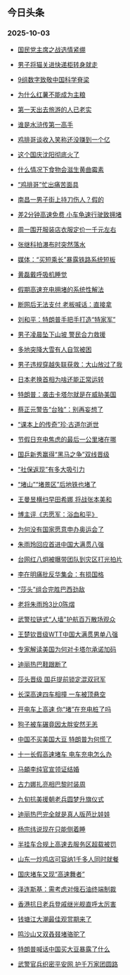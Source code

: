 ## 今日头条 
### 2025-10-03

+ [国民党主席之战选情紧绷](https://www.toutiao.com/trending/7556091468297961498/?category_name=topic_innerflow&event_type=hot_board&log_pb=%257B%2522category_name%2522%253A%2522topic_innerflow%2522%252C%2522cluster_type%2522%253A%25220%2522%252C%2522enter_from%2522%253A%2522click_category%2522%252C%2522entrance_hotspot%2522%253A%2522outside%2522%252C%2522event_type%2522%253A%2522hot_board%2522%252C%2522hot_board_cluster_id%2522%253A%25227556091468297961498%2522%252C%2522hot_board_impr_id%2522%253A%2522202510030012491B737A499BDA83C9FEF0%2522%252C%2522jump_page%2522%253A%2522hot_board_page%2522%252C%2522location%2522%253A%2522news_hot_card%2522%252C%2522page_location%2522%253A%2522hot_board_page%2522%252C%2522source%2522%253A%2522trending_tab%2522%252C%2522style_id%2522%253A%252240132%2522%252C%2522title%2522%253A%2522%25E5%259B%25BD%25E6%25B0%2591%25E5%2585%259A%25E4%25B8%25BB%25E5%25B8%25AD%25E4%25B9%258B%25E6%2588%2598%25E9%2580%2589%25E6%2583%2585%25E7%25B4%25A7%25E7%25BB%25B7%2522%257D&rank=&style_id=40132&topic_id=7556091468297961498)

+ [男子将猫关进快递柜转身就走](https://www.toutiao.com/trending/7556485876055031862/?category_name=topic_innerflow&event_type=hot_board&log_pb=%257B%2522category_name%2522%253A%2522topic_innerflow%2522%252C%2522cluster_type%2522%253A%25226%2522%252C%2522enter_from%2522%253A%2522click_category%2522%252C%2522entrance_hotspot%2522%253A%2522outside%2522%252C%2522event_type%2522%253A%2522hot_board%2522%252C%2522hot_board_cluster_id%2522%253A%25227556485876055031862%2522%252C%2522hot_board_impr_id%2522%253A%2522202510030012491B737A499BDA83C9FEF0%2522%252C%2522jump_page%2522%253A%2522hot_board_page%2522%252C%2522location%2522%253A%2522news_hot_card%2522%252C%2522page_location%2522%253A%2522hot_board_page%2522%252C%2522source%2522%253A%2522trending_tab%2522%252C%2522style_id%2522%253A%252240132%2522%252C%2522title%2522%253A%2522%25E7%2594%25B7%25E5%25AD%2590%25E5%25B0%2586%25E7%258C%25AB%25E5%2585%25B3%25E8%25BF%259B%25E5%25BF%25AB%25E9%2580%2592%25E6%259F%259C%25E8%25BD%25AC%25E8%25BA%25AB%25E5%25B0%25B1%25E8%25B5%25B0%2522%257D&rank=&style_id=40132&topic_id=7556485876055031862)

+ [9组数字致敬中国科学脊梁](https://www.toutiao.com/article/7556552792538661412)

+ [为什么红薯不能成为主粮](https://www.toutiao.com/trending/7556250290891030578/?category_name=topic_innerflow&event_type=hot_board&log_pb=%257B%2522category_name%2522%253A%2522topic_innerflow%2522%252C%2522cluster_type%2522%253A%252210%2522%252C%2522enter_from%2522%253A%2522click_category%2522%252C%2522entrance_hotspot%2522%253A%2522outside%2522%252C%2522event_type%2522%253A%2522hot_board%2522%252C%2522hot_board_cluster_id%2522%253A%25227556250290891030578%2522%252C%2522hot_board_impr_id%2522%253A%2522202510030012491B737A499BDA83C9FEF0%2522%252C%2522jump_page%2522%253A%2522hot_board_page%2522%252C%2522location%2522%253A%2522news_hot_card%2522%252C%2522page_location%2522%253A%2522hot_board_page%2522%252C%2522source%2522%253A%2522trending_tab%2522%252C%2522style_id%2522%253A%252240132%2522%252C%2522title%2522%253A%2522%25E4%25B8%25BA%25E4%25BB%2580%25E4%25B9%2588%25E7%25BA%25A2%25E8%2596%25AF%25E4%25B8%258D%25E8%2583%25BD%25E6%2588%2590%25E4%25B8%25BA%25E4%25B8%25BB%25E7%25B2%25AE%2522%257D&rank=&style_id=40132&topic_id=7556250290891030578)

+ [第一天出去旅游的人已老实](https://www.toutiao.com/trending/7555817452324749366/?category_name=topic_innerflow&event_type=hot_board&log_pb=%257B%2522category_name%2522%253A%2522topic_innerflow%2522%252C%2522cluster_type%2522%253A%25221%2522%252C%2522enter_from%2522%253A%2522click_category%2522%252C%2522entrance_hotspot%2522%253A%2522outside%2522%252C%2522event_type%2522%253A%2522hot_board%2522%252C%2522hot_board_cluster_id%2522%253A%25227555817452324749366%2522%252C%2522hot_board_impr_id%2522%253A%2522202510030012491B737A499BDA83C9FEF0%2522%252C%2522jump_page%2522%253A%2522hot_board_page%2522%252C%2522location%2522%253A%2522news_hot_card%2522%252C%2522page_location%2522%253A%2522hot_board_page%2522%252C%2522source%2522%253A%2522trending_tab%2522%252C%2522style_id%2522%253A%252240132%2522%252C%2522title%2522%253A%2522%25E7%25AC%25AC%25E4%25B8%2580%25E5%25A4%25A9%25E5%2587%25BA%25E5%258E%25BB%25E6%2597%2585%25E6%25B8%25B8%25E7%259A%2584%25E4%25BA%25BA%25E5%25B7%25B2%25E8%2580%2581%25E5%25AE%259E%2522%257D&rank=&style_id=40132&topic_id=7555817452324749366)

+ [谁是水浒传第一高手](https://www.toutiao.com/trending/7556552586988699698/?category_name=topic_innerflow&event_type=hot_board&log_pb=%257B%2522category_name%2522%253A%2522topic_innerflow%2522%252C%2522cluster_type%2522%253A%252210%2522%252C%2522enter_from%2522%253A%2522click_category%2522%252C%2522entrance_hotspot%2522%253A%2522outside%2522%252C%2522event_type%2522%253A%2522hot_board%2522%252C%2522hot_board_cluster_id%2522%253A%25227556552586988699698%2522%252C%2522hot_board_impr_id%2522%253A%2522202510030012491B737A499BDA83C9FEF0%2522%252C%2522jump_page%2522%253A%2522hot_board_page%2522%252C%2522location%2522%253A%2522news_hot_card%2522%252C%2522page_location%2522%253A%2522hot_board_page%2522%252C%2522source%2522%253A%2522trending_tab%2522%252C%2522style_id%2522%253A%252240132%2522%252C%2522title%2522%253A%2522%25E8%25B0%2581%25E6%2598%25AF%25E6%25B0%25B4%25E6%25B5%2592%25E4%25BC%25A0%25E7%25AC%25AC%25E4%25B8%2580%25E9%25AB%2598%25E6%2589%258B%2522%257D&rank=&style_id=40132&topic_id=7556552586988699698)

+ [鸡排哥谈收入笑称还没赚到一个亿](https://www.toutiao.com/trending/7556633782019919386/?category_name=topic_innerflow&event_type=hot_board&log_pb=%257B%2522category_name%2522%253A%2522topic_innerflow%2522%252C%2522cluster_type%2522%253A%25222%2522%252C%2522enter_from%2522%253A%2522click_category%2522%252C%2522entrance_hotspot%2522%253A%2522outside%2522%252C%2522event_type%2522%253A%2522hot_board%2522%252C%2522hot_board_cluster_id%2522%253A%25227556633782019919386%2522%252C%2522hot_board_impr_id%2522%253A%2522202510030012491B737A499BDA83C9FEF0%2522%252C%2522jump_page%2522%253A%2522hot_board_page%2522%252C%2522location%2522%253A%2522news_hot_card%2522%252C%2522page_location%2522%253A%2522hot_board_page%2522%252C%2522source%2522%253A%2522trending_tab%2522%252C%2522style_id%2522%253A%252240132%2522%252C%2522title%2522%253A%2522%25E9%25B8%25A1%25E6%258E%2592%25E5%2593%25A5%25E8%25B0%2588%25E6%2594%25B6%25E5%2585%25A5%25E7%25AC%2591%25E7%25A7%25B0%25E8%25BF%2598%25E6%25B2%25A1%25E8%25B5%259A%25E5%2588%25B0%25E4%25B8%2580%25E4%25B8%25AA%25E4%25BA%25BF%2522%257D&rank=&style_id=40132&topic_id=7556633782019919386)

+ [这个国庆沈阳彻底火了](https://www.toutiao.com/trending/7555680404959723566/?category_name=topic_innerflow&event_type=hot_board&log_pb=%257B%2522category_name%2522%253A%2522topic_innerflow%2522%252C%2522cluster_type%2522%253A%25226%2522%252C%2522enter_from%2522%253A%2522click_category%2522%252C%2522entrance_hotspot%2522%253A%2522outside%2522%252C%2522event_type%2522%253A%2522hot_board%2522%252C%2522hot_board_cluster_id%2522%253A%25227555680404959723566%2522%252C%2522hot_board_impr_id%2522%253A%2522202510030012491B737A499BDA83C9FEF0%2522%252C%2522jump_page%2522%253A%2522hot_board_page%2522%252C%2522location%2522%253A%2522news_hot_card%2522%252C%2522page_location%2522%253A%2522hot_board_page%2522%252C%2522source%2522%253A%2522trending_tab%2522%252C%2522style_id%2522%253A%252240132%2522%252C%2522title%2522%253A%2522%25E8%25BF%2599%25E4%25B8%25AA%25E5%259B%25BD%25E5%25BA%2586%25E6%25B2%2588%25E9%2598%25B3%25E5%25BD%25BB%25E5%25BA%2595%25E7%2581%25AB%25E4%25BA%2586%2522%257D&rank=&style_id=40132&topic_id=7555680404959723566)

+ [什么情况下食物会滋生黄曲霉素](https://www.toutiao.com/trending/7556440612711972906/?category_name=topic_innerflow&event_type=hot_board&log_pb=%257B%2522category_name%2522%253A%2522topic_innerflow%2522%252C%2522cluster_type%2522%253A%252210%2522%252C%2522enter_from%2522%253A%2522click_category%2522%252C%2522entrance_hotspot%2522%253A%2522outside%2522%252C%2522event_type%2522%253A%2522hot_board%2522%252C%2522hot_board_cluster_id%2522%253A%25227556440612711972906%2522%252C%2522hot_board_impr_id%2522%253A%2522202510030012491B737A499BDA83C9FEF0%2522%252C%2522jump_page%2522%253A%2522hot_board_page%2522%252C%2522location%2522%253A%2522news_hot_card%2522%252C%2522page_location%2522%253A%2522hot_board_page%2522%252C%2522source%2522%253A%2522trending_tab%2522%252C%2522style_id%2522%253A%252240132%2522%252C%2522title%2522%253A%2522%25E4%25BB%2580%25E4%25B9%2588%25E6%2583%2585%25E5%2586%25B5%25E4%25B8%258B%25E9%25A3%259F%25E7%2589%25A9%25E4%25BC%259A%25E6%25BB%258B%25E7%2594%259F%25E9%25BB%2584%25E6%259B%25B2%25E9%259C%2589%25E7%25B4%25A0%2522%257D&rank=&style_id=40132&topic_id=7556440612711972906)

+ [“鸡排哥”忙出痛苦面具](https://www.toutiao.com/trending/7555490735815118355/?category_name=topic_innerflow&event_type=hot_board&log_pb=%257B%2522category_name%2522%253A%2522topic_innerflow%2522%252C%2522cluster_type%2522%253A%25221%2522%252C%2522enter_from%2522%253A%2522click_category%2522%252C%2522entrance_hotspot%2522%253A%2522outside%2522%252C%2522event_type%2522%253A%2522hot_board%2522%252C%2522hot_board_cluster_id%2522%253A%25227555490735815118355%2522%252C%2522hot_board_impr_id%2522%253A%2522202510030012491B737A499BDA83C9FEF0%2522%252C%2522jump_page%2522%253A%2522hot_board_page%2522%252C%2522location%2522%253A%2522news_hot_card%2522%252C%2522page_location%2522%253A%2522hot_board_page%2522%252C%2522source%2522%253A%2522trending_tab%2522%252C%2522style_id%2522%253A%252240132%2522%252C%2522title%2522%253A%2522%25E2%2580%259C%25E9%25B8%25A1%25E6%258E%2592%25E5%2593%25A5%25E2%2580%259D%25E5%25BF%2599%25E5%2587%25BA%25E7%2597%259B%25E8%258B%25A6%25E9%259D%25A2%25E5%2585%25B7%2522%257D&rank=&style_id=40132&topic_id=7555490735815118355)

+ [南昌一男子街上持刀伤人？假的](https://www.toutiao.com/trending/7556545302250553390/?category_name=topic_innerflow&event_type=hot_board&log_pb=%257B%2522category_name%2522%253A%2522topic_innerflow%2522%252C%2522cluster_type%2522%253A%25226%2522%252C%2522enter_from%2522%253A%2522click_category%2522%252C%2522entrance_hotspot%2522%253A%2522outside%2522%252C%2522event_type%2522%253A%2522hot_board%2522%252C%2522hot_board_cluster_id%2522%253A%25227556545302250553390%2522%252C%2522hot_board_impr_id%2522%253A%2522202510030012491B737A499BDA83C9FEF0%2522%252C%2522jump_page%2522%253A%2522hot_board_page%2522%252C%2522location%2522%253A%2522news_hot_card%2522%252C%2522page_location%2522%253A%2522hot_board_page%2522%252C%2522source%2522%253A%2522trending_tab%2522%252C%2522style_id%2522%253A%252240132%2522%252C%2522title%2522%253A%2522%25E5%258D%2597%25E6%2598%258C%25E4%25B8%2580%25E7%2594%25B7%25E5%25AD%2590%25E8%25A1%2597%25E4%25B8%258A%25E6%258C%2581%25E5%2588%2580%25E4%25BC%25A4%25E4%25BA%25BA%25EF%25BC%259F%25E5%2581%2587%25E7%259A%2584%2522%257D&rank=&style_id=40132&topic_id=7556545302250553390)

+ [差2分钟高速免费 小车龟速行驶致拥堵](https://www.toutiao.com/trending/7555644719766765604/?category_name=topic_innerflow&event_type=hot_board&log_pb=%257B%2522category_name%2522%253A%2522topic_innerflow%2522%252C%2522cluster_type%2522%253A%25226%2522%252C%2522enter_from%2522%253A%2522click_category%2522%252C%2522entrance_hotspot%2522%253A%2522outside%2522%252C%2522event_type%2522%253A%2522hot_board%2522%252C%2522hot_board_cluster_id%2522%253A%25227555644719766765604%2522%252C%2522hot_board_impr_id%2522%253A%2522202510030012491B737A499BDA83C9FEF0%2522%252C%2522jump_page%2522%253A%2522hot_board_page%2522%252C%2522location%2522%253A%2522news_hot_card%2522%252C%2522page_location%2522%253A%2522hot_board_page%2522%252C%2522source%2522%253A%2522trending_tab%2522%252C%2522style_id%2522%253A%252240132%2522%252C%2522title%2522%253A%2522%25E5%25B7%25AE2%25E5%2588%2586%25E9%2592%259F%25E9%25AB%2598%25E9%2580%259F%25E5%2585%258D%25E8%25B4%25B9%2B%25E5%25B0%258F%25E8%25BD%25A6%25E9%25BE%259F%25E9%2580%259F%25E8%25A1%258C%25E9%25A9%25B6%25E8%2587%25B4%25E6%258B%25A5%25E5%25A0%25B5%2522%257D&rank=&style_id=40132&topic_id=7555644719766765604)

+ [周一围开服装店衣服定价一千元左右](https://www.toutiao.com/trending/7556601118476714020/?category_name=topic_innerflow&event_type=hot_board&log_pb=%257B%2522category_name%2522%253A%2522topic_innerflow%2522%252C%2522cluster_type%2522%253A%25226%2522%252C%2522enter_from%2522%253A%2522click_category%2522%252C%2522entrance_hotspot%2522%253A%2522outside%2522%252C%2522event_type%2522%253A%2522hot_board%2522%252C%2522hot_board_cluster_id%2522%253A%25227556601118476714020%2522%252C%2522hot_board_impr_id%2522%253A%2522202510030012491B737A499BDA83C9FEF0%2522%252C%2522jump_page%2522%253A%2522hot_board_page%2522%252C%2522location%2522%253A%2522news_hot_card%2522%252C%2522page_location%2522%253A%2522hot_board_page%2522%252C%2522source%2522%253A%2522trending_tab%2522%252C%2522style_id%2522%253A%252240132%2522%252C%2522title%2522%253A%2522%25E5%2591%25A8%25E4%25B8%2580%25E5%259B%25B4%25E5%25BC%2580%25E6%259C%258D%25E8%25A3%2585%25E5%25BA%2597%25E8%25A1%25A3%25E6%259C%258D%25E5%25AE%259A%25E4%25BB%25B7%25E4%25B8%2580%25E5%258D%2583%25E5%2585%2583%25E5%25B7%25A6%25E5%258F%25B3%2522%257D&rank=&style_id=40132&topic_id=7556601118476714020)

+ [张继科拍瀑布时突然落水](https://www.toutiao.com/trending/7556513264394600498/?category_name=topic_innerflow&event_type=hot_board&log_pb=%257B%2522category_name%2522%253A%2522topic_innerflow%2522%252C%2522cluster_type%2522%253A%25226%2522%252C%2522enter_from%2522%253A%2522click_category%2522%252C%2522entrance_hotspot%2522%253A%2522outside%2522%252C%2522event_type%2522%253A%2522hot_board%2522%252C%2522hot_board_cluster_id%2522%253A%25227556513264394600498%2522%252C%2522hot_board_impr_id%2522%253A%2522202510030012491B737A499BDA83C9FEF0%2522%252C%2522jump_page%2522%253A%2522hot_board_page%2522%252C%2522location%2522%253A%2522news_hot_card%2522%252C%2522page_location%2522%253A%2522hot_board_page%2522%252C%2522source%2522%253A%2522trending_tab%2522%252C%2522style_id%2522%253A%252240132%2522%252C%2522title%2522%253A%2522%25E5%25BC%25A0%25E7%25BB%25A7%25E7%25A7%2591%25E6%258B%258D%25E7%2580%2591%25E5%25B8%2583%25E6%2597%25B6%25E7%25AA%2581%25E7%2584%25B6%25E8%2590%25BD%25E6%25B0%25B4%2522%257D&rank=&style_id=40132&topic_id=7556513264394600498)

+ [媒体：“买短乘长”暴露铁路系统短板](https://www.toutiao.com/trending/7556608607035330091/?category_name=topic_innerflow&event_type=hot_board&log_pb=%257B%2522category_name%2522%253A%2522topic_innerflow%2522%252C%2522cluster_type%2522%253A%252213%2522%252C%2522enter_from%2522%253A%2522click_category%2522%252C%2522entrance_hotspot%2522%253A%2522outside%2522%252C%2522event_type%2522%253A%2522hot_board%2522%252C%2522hot_board_cluster_id%2522%253A%25227556608607035330091%2522%252C%2522hot_board_impr_id%2522%253A%2522202510030012491B737A499BDA83C9FEF0%2522%252C%2522jump_page%2522%253A%2522hot_board_page%2522%252C%2522location%2522%253A%2522news_hot_card%2522%252C%2522page_location%2522%253A%2522hot_board_page%2522%252C%2522source%2522%253A%2522trending_tab%2522%252C%2522style_id%2522%253A%252240132%2522%252C%2522title%2522%253A%2522%25E5%25AA%2592%25E4%25BD%2593%25EF%25BC%259A%25E2%2580%259C%25E4%25B9%25B0%25E7%259F%25AD%25E4%25B9%2598%25E9%2595%25BF%25E2%2580%259D%25E6%259A%25B4%25E9%259C%25B2%25E9%2593%2581%25E8%25B7%25AF%25E7%25B3%25BB%25E7%25BB%259F%25E7%259F%25AD%25E6%259D%25BF%2522%257D&rank=&style_id=40132&topic_id=7556608607035330091)

+ [黄磊戴呼吸机睡觉](https://www.toutiao.com/trending/7556292215862034451/?category_name=topic_innerflow&event_type=hot_board&log_pb=%257B%2522category_name%2522%253A%2522topic_innerflow%2522%252C%2522cluster_type%2522%253A%25228%2522%252C%2522enter_from%2522%253A%2522click_category%2522%252C%2522entrance_hotspot%2522%253A%2522outside%2522%252C%2522event_type%2522%253A%2522hot_board%2522%252C%2522hot_board_cluster_id%2522%253A%25227556292215862034451%2522%252C%2522hot_board_impr_id%2522%253A%2522202510030012491B737A499BDA83C9FEF0%2522%252C%2522jump_page%2522%253A%2522hot_board_page%2522%252C%2522location%2522%253A%2522news_hot_card%2522%252C%2522page_location%2522%253A%2522hot_board_page%2522%252C%2522source%2522%253A%2522trending_tab%2522%252C%2522style_id%2522%253A%252240132%2522%252C%2522title%2522%253A%2522%25E9%25BB%2584%25E7%25A3%258A%25E6%2588%25B4%25E5%2591%25BC%25E5%2590%25B8%25E6%259C%25BA%25E7%259D%25A1%25E8%25A7%2589%2522%257D&rank=&style_id=40132&topic_id=7556292215862034451)

+ [假期高速充电拥堵的系统性解法](https://www.toutiao.com/trending/7556598382500777523/?category_name=topic_innerflow&event_type=hot_board&log_pb=%257B%2522category_name%2522%253A%2522topic_innerflow%2522%252C%2522cluster_type%2522%253A%252213%2522%252C%2522enter_from%2522%253A%2522click_category%2522%252C%2522entrance_hotspot%2522%253A%2522outside%2522%252C%2522event_type%2522%253A%2522hot_board%2522%252C%2522hot_board_cluster_id%2522%253A%25227556598382500777523%2522%252C%2522hot_board_impr_id%2522%253A%2522202510030012491B737A499BDA83C9FEF0%2522%252C%2522jump_page%2522%253A%2522hot_board_page%2522%252C%2522location%2522%253A%2522news_hot_card%2522%252C%2522page_location%2522%253A%2522hot_board_page%2522%252C%2522source%2522%253A%2522trending_tab%2522%252C%2522style_id%2522%253A%252240132%2522%252C%2522title%2522%253A%2522%25E5%2581%2587%25E6%259C%259F%25E9%25AB%2598%25E9%2580%259F%25E5%2585%2585%25E7%2594%25B5%25E6%258B%25A5%25E5%25A0%25B5%25E7%259A%2584%25E7%25B3%25BB%25E7%25BB%259F%25E6%2580%25A7%25E8%25A7%25A3%25E6%25B3%2595%2522%257D&rank=&style_id=40132&topic_id=7556598382500777523)

+ [断网后无法支付 老板喊话：直接拿](https://www.toutiao.com/trending/7556440192220266559/?category_name=topic_innerflow&event_type=hot_board&log_pb=%257B%2522category_name%2522%253A%2522topic_innerflow%2522%252C%2522cluster_type%2522%253A%25224%2522%252C%2522enter_from%2522%253A%2522click_category%2522%252C%2522entrance_hotspot%2522%253A%2522outside%2522%252C%2522event_type%2522%253A%2522hot_board%2522%252C%2522hot_board_cluster_id%2522%253A%25227556440192220266559%2522%252C%2522hot_board_impr_id%2522%253A%2522202510030012491B737A499BDA83C9FEF0%2522%252C%2522jump_page%2522%253A%2522hot_board_page%2522%252C%2522location%2522%253A%2522news_hot_card%2522%252C%2522page_location%2522%253A%2522hot_board_page%2522%252C%2522source%2522%253A%2522trending_tab%2522%252C%2522style_id%2522%253A%252240132%2522%252C%2522title%2522%253A%2522%25E6%2596%25AD%25E7%25BD%2591%25E5%2590%258E%25E6%2597%25A0%25E6%25B3%2595%25E6%2594%25AF%25E4%25BB%2598%2B%25E8%2580%2581%25E6%259D%25BF%25E5%2596%258A%25E8%25AF%259D%25EF%25BC%259A%25E7%259B%25B4%25E6%258E%25A5%25E6%258B%25BF%2522%257D&rank=&style_id=40132&topic_id=7556440192220266559)

+ [刘和平：特朗普手把手打造“特家军”](https://www.toutiao.com/trending/7555850668134023211/?category_name=topic_innerflow&event_type=hot_board&log_pb=%257B%2522category_name%2522%253A%2522topic_innerflow%2522%252C%2522cluster_type%2522%253A%25226%2522%252C%2522enter_from%2522%253A%2522click_category%2522%252C%2522entrance_hotspot%2522%253A%2522outside%2522%252C%2522event_type%2522%253A%2522hot_board%2522%252C%2522hot_board_cluster_id%2522%253A%25227555850668134023211%2522%252C%2522hot_board_impr_id%2522%253A%2522202510030012491B737A499BDA83C9FEF0%2522%252C%2522jump_page%2522%253A%2522hot_board_page%2522%252C%2522location%2522%253A%2522news_hot_card%2522%252C%2522page_location%2522%253A%2522hot_board_page%2522%252C%2522source%2522%253A%2522trending_tab%2522%252C%2522style_id%2522%253A%252240132%2522%252C%2522title%2522%253A%2522%25E5%2588%2598%25E5%2592%258C%25E5%25B9%25B3%25EF%25BC%259A%25E7%2589%25B9%25E6%259C%2597%25E6%2599%25AE%25E6%2589%258B%25E6%258A%258A%25E6%2589%258B%25E6%2589%2593%25E9%2580%25A0%25E2%2580%259C%25E7%2589%25B9%25E5%25AE%25B6%25E5%2586%259B%25E2%2580%259D%2522%257D&rank=&style_id=40132&topic_id=7555850668134023211)

+ [男子凌晨坠下山坡 警民合力救援](https://www.toutiao.com/trending/7556582303096504359/?category_name=topic_innerflow&event_type=hot_board&log_pb=%257B%2522category_name%2522%253A%2522topic_innerflow%2522%252C%2522cluster_type%2522%253A%25226%2522%252C%2522enter_from%2522%253A%2522click_category%2522%252C%2522entrance_hotspot%2522%253A%2522outside%2522%252C%2522event_type%2522%253A%2522hot_board%2522%252C%2522hot_board_cluster_id%2522%253A%25227556582303096504359%2522%252C%2522hot_board_impr_id%2522%253A%2522202510030012491B737A499BDA83C9FEF0%2522%252C%2522jump_page%2522%253A%2522hot_board_page%2522%252C%2522location%2522%253A%2522news_hot_card%2522%252C%2522page_location%2522%253A%2522hot_board_page%2522%252C%2522source%2522%253A%2522trending_tab%2522%252C%2522style_id%2522%253A%252240132%2522%252C%2522title%2522%253A%2522%25E7%2594%25B7%25E5%25AD%2590%25E5%2587%258C%25E6%2599%25A8%25E5%259D%25A0%25E4%25B8%258B%25E5%25B1%25B1%25E5%259D%25A1%2B%25E8%25AD%25A6%25E6%25B0%2591%25E5%2590%2588%25E5%258A%259B%25E6%2595%2591%25E6%258F%25B4%2522%257D&rank=&style_id=40132&topic_id=7556582303096504359)

+ [多地突降大雪有人自驾被困](https://www.toutiao.com/trending/7556417382831410715/?category_name=topic_innerflow&event_type=hot_board&log_pb=%257B%2522category_name%2522%253A%2522topic_innerflow%2522%252C%2522cluster_type%2522%253A%25221%2522%252C%2522enter_from%2522%253A%2522click_category%2522%252C%2522entrance_hotspot%2522%253A%2522outside%2522%252C%2522event_type%2522%253A%2522hot_board%2522%252C%2522hot_board_cluster_id%2522%253A%25227556417382831410715%2522%252C%2522hot_board_impr_id%2522%253A%2522202510030012491B737A499BDA83C9FEF0%2522%252C%2522jump_page%2522%253A%2522hot_board_page%2522%252C%2522location%2522%253A%2522news_hot_card%2522%252C%2522page_location%2522%253A%2522hot_board_page%2522%252C%2522source%2522%253A%2522trending_tab%2522%252C%2522style_id%2522%253A%252240132%2522%252C%2522title%2522%253A%2522%25E5%25A4%259A%25E5%259C%25B0%25E7%25AA%2581%25E9%2599%258D%25E5%25A4%25A7%25E9%259B%25AA%25E6%259C%2589%25E4%25BA%25BA%25E8%2587%25AA%25E9%25A9%25BE%25E8%25A2%25AB%25E5%259B%25B0%2522%257D&rank=&style_id=40132&topic_id=7556417382831410715)

+ [男子违规穿越失联获救：大山放过了我](https://www.toutiao.com/trending/7556461596134932516/?category_name=topic_innerflow&event_type=hot_board&log_pb=%257B%2522category_name%2522%253A%2522topic_innerflow%2522%252C%2522cluster_type%2522%253A%25226%2522%252C%2522enter_from%2522%253A%2522click_category%2522%252C%2522entrance_hotspot%2522%253A%2522outside%2522%252C%2522event_type%2522%253A%2522hot_board%2522%252C%2522hot_board_cluster_id%2522%253A%25227556461596134932516%2522%252C%2522hot_board_impr_id%2522%253A%2522202510030012491B737A499BDA83C9FEF0%2522%252C%2522jump_page%2522%253A%2522hot_board_page%2522%252C%2522location%2522%253A%2522news_hot_card%2522%252C%2522page_location%2522%253A%2522hot_board_page%2522%252C%2522source%2522%253A%2522trending_tab%2522%252C%2522style_id%2522%253A%252240132%2522%252C%2522title%2522%253A%2522%25E7%2594%25B7%25E5%25AD%2590%25E8%25BF%259D%25E8%25A7%2584%25E7%25A9%25BF%25E8%25B6%258A%25E5%25A4%25B1%25E8%2581%2594%25E8%258E%25B7%25E6%2595%2591%25EF%25BC%259A%25E5%25A4%25A7%25E5%25B1%25B1%25E6%2594%25BE%25E8%25BF%2587%25E4%25BA%2586%25E6%2588%2591%2522%257D&rank=&style_id=40132&topic_id=7556461596134932516)

+ [日本老换首相为啥还能正常运转](https://www.toutiao.com/trending/7556298776495833142/?category_name=topic_innerflow&event_type=hot_board&log_pb=%257B%2522category_name%2522%253A%2522topic_innerflow%2522%252C%2522cluster_type%2522%253A%25221%2522%252C%2522enter_from%2522%253A%2522click_category%2522%252C%2522entrance_hotspot%2522%253A%2522outside%2522%252C%2522event_type%2522%253A%2522hot_board%2522%252C%2522hot_board_cluster_id%2522%253A%25227556298776495833142%2522%252C%2522hot_board_impr_id%2522%253A%2522202510030012491B737A499BDA83C9FEF0%2522%252C%2522jump_page%2522%253A%2522hot_board_page%2522%252C%2522location%2522%253A%2522news_hot_card%2522%252C%2522page_location%2522%253A%2522hot_board_page%2522%252C%2522source%2522%253A%2522trending_tab%2522%252C%2522style_id%2522%253A%252240132%2522%252C%2522title%2522%253A%2522%25E6%2597%25A5%25E6%259C%25AC%25E8%2580%2581%25E6%258D%25A2%25E9%25A6%2596%25E7%259B%25B8%25E4%25B8%25BA%25E5%2595%25A5%25E8%25BF%2598%25E8%2583%25BD%25E6%25AD%25A3%25E5%25B8%25B8%25E8%25BF%2590%25E8%25BD%25AC%2522%257D&rank=&style_id=40132&topic_id=7556298776495833142)

+ [特朗普：袭击卡塔尔就是在威胁美国](https://www.toutiao.com/trending/7556236772603117622/?category_name=topic_innerflow&event_type=hot_board&log_pb=%257B%2522category_name%2522%253A%2522topic_innerflow%2522%252C%2522cluster_type%2522%253A%25222%2522%252C%2522enter_from%2522%253A%2522click_category%2522%252C%2522entrance_hotspot%2522%253A%2522outside%2522%252C%2522event_type%2522%253A%2522hot_board%2522%252C%2522hot_board_cluster_id%2522%253A%25227556236772603117622%2522%252C%2522hot_board_impr_id%2522%253A%2522202510030012491B737A499BDA83C9FEF0%2522%252C%2522jump_page%2522%253A%2522hot_board_page%2522%252C%2522location%2522%253A%2522news_hot_card%2522%252C%2522page_location%2522%253A%2522hot_board_page%2522%252C%2522source%2522%253A%2522trending_tab%2522%252C%2522style_id%2522%253A%252240132%2522%252C%2522title%2522%253A%2522%25E7%2589%25B9%25E6%259C%2597%25E6%2599%25AE%25EF%25BC%259A%25E8%25A2%25AD%25E5%2587%25BB%25E5%258D%25A1%25E5%25A1%2594%25E5%25B0%2594%25E5%25B0%25B1%25E6%2598%25AF%25E5%259C%25A8%25E5%25A8%2581%25E8%2583%2581%25E7%25BE%258E%25E5%259B%25BD%2522%257D&rank=&style_id=40132&topic_id=7556236772603117622)

+ [蔡正元警告“台独”：别再妄想了](https://www.toutiao.com/trending/7555414320566403099/?category_name=topic_innerflow&event_type=hot_board&log_pb=%257B%2522category_name%2522%253A%2522topic_innerflow%2522%252C%2522cluster_type%2522%253A%25224%2522%252C%2522enter_from%2522%253A%2522click_category%2522%252C%2522entrance_hotspot%2522%253A%2522outside%2522%252C%2522event_type%2522%253A%2522hot_board%2522%252C%2522hot_board_cluster_id%2522%253A%25227555414320566403099%2522%252C%2522hot_board_impr_id%2522%253A%2522202510030012491B737A499BDA83C9FEF0%2522%252C%2522jump_page%2522%253A%2522hot_board_page%2522%252C%2522location%2522%253A%2522news_hot_card%2522%252C%2522page_location%2522%253A%2522hot_board_page%2522%252C%2522source%2522%253A%2522trending_tab%2522%252C%2522style_id%2522%253A%252240132%2522%252C%2522title%2522%253A%2522%25E8%2594%25A1%25E6%25AD%25A3%25E5%2585%2583%25E8%25AD%25A6%25E5%2591%258A%25E2%2580%259C%25E5%258F%25B0%25E7%258B%25AC%25E2%2580%259D%25EF%25BC%259A%25E5%2588%25AB%25E5%2586%258D%25E5%25A6%2584%25E6%2583%25B3%25E4%25BA%2586%2522%257D&rank=&style_id=40132&topic_id=7555414320566403099)

+ [“课本上的传奇”珍·古道尔逝世](https://www.toutiao.com/trending/7556423500492328486/?category_name=topic_innerflow&event_type=hot_board&log_pb=%257B%2522category_name%2522%253A%2522topic_innerflow%2522%252C%2522cluster_type%2522%253A%25221%2522%252C%2522enter_from%2522%253A%2522click_category%2522%252C%2522entrance_hotspot%2522%253A%2522outside%2522%252C%2522event_type%2522%253A%2522hot_board%2522%252C%2522hot_board_cluster_id%2522%253A%25227556423500492328486%2522%252C%2522hot_board_impr_id%2522%253A%2522202510030012491B737A499BDA83C9FEF0%2522%252C%2522jump_page%2522%253A%2522hot_board_page%2522%252C%2522location%2522%253A%2522news_hot_card%2522%252C%2522page_location%2522%253A%2522hot_board_page%2522%252C%2522source%2522%253A%2522trending_tab%2522%252C%2522style_id%2522%253A%252240132%2522%252C%2522title%2522%253A%2522%25E2%2580%259C%25E8%25AF%25BE%25E6%259C%25AC%25E4%25B8%258A%25E7%259A%2584%25E4%25BC%25A0%25E5%25A5%2587%25E2%2580%259D%25E7%258F%258D%25C2%25B7%25E5%258F%25A4%25E9%2581%2593%25E5%25B0%2594%25E9%2580%259D%25E4%25B8%2596%2522%257D&rank=&style_id=40132&topic_id=7556423500492328486)

+ [节假日充电焦虑的最后一公里堵在哪](https://www.toutiao.com/trending/7556608028296875556/?category_name=topic_innerflow&event_type=hot_board&log_pb=%257B%2522category_name%2522%253A%2522topic_innerflow%2522%252C%2522cluster_type%2522%253A%252213%2522%252C%2522enter_from%2522%253A%2522click_category%2522%252C%2522entrance_hotspot%2522%253A%2522outside%2522%252C%2522event_type%2522%253A%2522hot_board%2522%252C%2522hot_board_cluster_id%2522%253A%25227556608028296875556%2522%252C%2522hot_board_impr_id%2522%253A%2522202510030012491B737A499BDA83C9FEF0%2522%252C%2522jump_page%2522%253A%2522hot_board_page%2522%252C%2522location%2522%253A%2522news_hot_card%2522%252C%2522page_location%2522%253A%2522hot_board_page%2522%252C%2522source%2522%253A%2522trending_tab%2522%252C%2522style_id%2522%253A%252240132%2522%252C%2522title%2522%253A%2522%25E8%258A%2582%25E5%2581%2587%25E6%2597%25A5%25E5%2585%2585%25E7%2594%25B5%25E7%2584%25A6%25E8%2599%2591%25E7%259A%2584%25E6%259C%2580%25E5%2590%258E%25E4%25B8%2580%25E5%2585%25AC%25E9%2587%258C%25E5%25A0%25B5%25E5%259C%25A8%25E5%2593%25AA%2522%257D&rank=&style_id=40132&topic_id=7556608028296875556)

+ [国乒新秀赢得“黑马之争”双线晋级](https://www.toutiao.com/trending/7555943958975758377/?category_name=topic_innerflow&event_type=hot_board&log_pb=%257B%2522category_name%2522%253A%2522topic_innerflow%2522%252C%2522cluster_type%2522%253A%25226%2522%252C%2522enter_from%2522%253A%2522click_category%2522%252C%2522entrance_hotspot%2522%253A%2522outside%2522%252C%2522event_type%2522%253A%2522hot_board%2522%252C%2522hot_board_cluster_id%2522%253A%25227555943958975758377%2522%252C%2522hot_board_impr_id%2522%253A%2522202510030012491B737A499BDA83C9FEF0%2522%252C%2522jump_page%2522%253A%2522hot_board_page%2522%252C%2522location%2522%253A%2522news_hot_card%2522%252C%2522page_location%2522%253A%2522hot_board_page%2522%252C%2522source%2522%253A%2522trending_tab%2522%252C%2522style_id%2522%253A%252240132%2522%252C%2522title%2522%253A%2522%25E5%259B%25BD%25E4%25B9%2592%25E6%2596%25B0%25E7%25A7%2580%25E8%25B5%25A2%25E5%25BE%2597%25E2%2580%259C%25E9%25BB%2591%25E9%25A9%25AC%25E4%25B9%258B%25E4%25BA%2589%25E2%2580%259D%25E5%258F%258C%25E7%25BA%25BF%25E6%2599%258B%25E7%25BA%25A7%2522%257D&rank=&style_id=40132&topic_id=7555943958975758377)

+ [“社保返现”有多大吸引力](https://www.toutiao.com/trending/7556585097864941099/?category_name=topic_innerflow&event_type=hot_board&log_pb=%257B%2522category_name%2522%253A%2522topic_innerflow%2522%252C%2522cluster_type%2522%253A%252213%2522%252C%2522enter_from%2522%253A%2522click_category%2522%252C%2522entrance_hotspot%2522%253A%2522outside%2522%252C%2522event_type%2522%253A%2522hot_board%2522%252C%2522hot_board_cluster_id%2522%253A%25227556585097864941099%2522%252C%2522hot_board_impr_id%2522%253A%2522202510030012491B737A499BDA83C9FEF0%2522%252C%2522jump_page%2522%253A%2522hot_board_page%2522%252C%2522location%2522%253A%2522news_hot_card%2522%252C%2522page_location%2522%253A%2522hot_board_page%2522%252C%2522source%2522%253A%2522trending_tab%2522%252C%2522style_id%2522%253A%252240132%2522%252C%2522title%2522%253A%2522%25E2%2580%259C%25E7%25A4%25BE%25E4%25BF%259D%25E8%25BF%2594%25E7%258E%25B0%25E2%2580%259D%25E6%259C%2589%25E5%25A4%259A%25E5%25A4%25A7%25E5%2590%25B8%25E5%25BC%2595%25E5%258A%259B%2522%257D&rank=&style_id=40132&topic_id=7556585097864941099)

+ [“堵山”“堵景区”后地铁也堵了](https://www.toutiao.com/trending/7556121711583625270/?category_name=topic_innerflow&event_type=hot_board&log_pb=%257B%2522category_name%2522%253A%2522topic_innerflow%2522%252C%2522cluster_type%2522%253A%25221%2522%252C%2522enter_from%2522%253A%2522click_category%2522%252C%2522entrance_hotspot%2522%253A%2522outside%2522%252C%2522event_type%2522%253A%2522hot_board%2522%252C%2522hot_board_cluster_id%2522%253A%25227556121711583625270%2522%252C%2522hot_board_impr_id%2522%253A%2522202510030012491B737A499BDA83C9FEF0%2522%252C%2522jump_page%2522%253A%2522hot_board_page%2522%252C%2522location%2522%253A%2522news_hot_card%2522%252C%2522page_location%2522%253A%2522hot_board_page%2522%252C%2522source%2522%253A%2522trending_tab%2522%252C%2522style_id%2522%253A%252240132%2522%252C%2522title%2522%253A%2522%25E2%2580%259C%25E5%25A0%25B5%25E5%25B1%25B1%25E2%2580%259D%25E2%2580%259C%25E5%25A0%25B5%25E6%2599%25AF%25E5%258C%25BA%25E2%2580%259D%25E5%2590%258E%25E5%259C%25B0%25E9%2593%2581%25E4%25B9%259F%25E5%25A0%25B5%25E4%25BA%2586%2522%257D&rank=&style_id=40132&topic_id=7556121711583625270)

+ [王曼昱横扫早田希娜 将战张本美和](https://www.toutiao.com/trending/7556289875708821545/?category_name=topic_innerflow&event_type=hot_board&log_pb=%257B%2522category_name%2522%253A%2522topic_innerflow%2522%252C%2522cluster_type%2522%253A%25222%2522%252C%2522enter_from%2522%253A%2522click_category%2522%252C%2522entrance_hotspot%2522%253A%2522outside%2522%252C%2522event_type%2522%253A%2522hot_board%2522%252C%2522hot_board_cluster_id%2522%253A%25227556289875708821545%2522%252C%2522hot_board_impr_id%2522%253A%2522202510030012491B737A499BDA83C9FEF0%2522%252C%2522jump_page%2522%253A%2522hot_board_page%2522%252C%2522location%2522%253A%2522news_hot_card%2522%252C%2522page_location%2522%253A%2522hot_board_page%2522%252C%2522source%2522%253A%2522trending_tab%2522%252C%2522style_id%2522%253A%252240132%2522%252C%2522title%2522%253A%2522%25E7%258E%258B%25E6%259B%25BC%25E6%2598%25B1%25E6%25A8%25AA%25E6%2589%25AB%25E6%2597%25A9%25E7%2594%25B0%25E5%25B8%258C%25E5%25A8%259C%2B%25E5%25B0%2586%25E6%2588%2598%25E5%25BC%25A0%25E6%259C%25AC%25E7%25BE%258E%25E5%2592%258C%2522%257D&rank=&style_id=40132&topic_id=7556289875708821545)

+ [博主评《志愿军：浴血和平》](https://www.toutiao.com/trending/7556606519018524210/?category_name=topic_innerflow&event_type=hot_board&log_pb=%257B%2522category_name%2522%253A%2522topic_innerflow%2522%252C%2522cluster_type%2522%253A%252213%2522%252C%2522enter_from%2522%253A%2522click_category%2522%252C%2522entrance_hotspot%2522%253A%2522outside%2522%252C%2522event_type%2522%253A%2522hot_board%2522%252C%2522hot_board_cluster_id%2522%253A%25227556606519018524210%2522%252C%2522hot_board_impr_id%2522%253A%2522202510030012491B737A499BDA83C9FEF0%2522%252C%2522jump_page%2522%253A%2522hot_board_page%2522%252C%2522location%2522%253A%2522news_hot_card%2522%252C%2522page_location%2522%253A%2522hot_board_page%2522%252C%2522source%2522%253A%2522trending_tab%2522%252C%2522style_id%2522%253A%252240132%2522%252C%2522title%2522%253A%2522%25E5%258D%259A%25E4%25B8%25BB%25E8%25AF%2584%25E3%2580%258A%25E5%25BF%2597%25E6%2584%25BF%25E5%2586%259B%25EF%25BC%259A%25E6%25B5%25B4%25E8%25A1%2580%25E5%2592%258C%25E5%25B9%25B3%25E3%2580%258B%2522%257D&rank=&style_id=40132&topic_id=7556606519018524210)

+ [为何没有国家愿意申办奥运会了](https://www.toutiao.com/trending/7556339933108076585/?category_name=topic_innerflow&event_type=hot_board&log_pb=%257B%2522category_name%2522%253A%2522topic_innerflow%2522%252C%2522cluster_type%2522%253A%252210%2522%252C%2522enter_from%2522%253A%2522click_category%2522%252C%2522entrance_hotspot%2522%253A%2522outside%2522%252C%2522event_type%2522%253A%2522hot_board%2522%252C%2522hot_board_cluster_id%2522%253A%25227556339933108076585%2522%252C%2522hot_board_impr_id%2522%253A%2522202510030012491B737A499BDA83C9FEF0%2522%252C%2522jump_page%2522%253A%2522hot_board_page%2522%252C%2522location%2522%253A%2522news_hot_card%2522%252C%2522page_location%2522%253A%2522hot_board_page%2522%252C%2522source%2522%253A%2522trending_tab%2522%252C%2522style_id%2522%253A%252240132%2522%252C%2522title%2522%253A%2522%25E4%25B8%25BA%25E4%25BD%2595%25E6%25B2%25A1%25E6%259C%2589%25E5%259B%25BD%25E5%25AE%25B6%25E6%2584%25BF%25E6%2584%258F%25E7%2594%25B3%25E5%258A%259E%25E5%25A5%25A5%25E8%25BF%2590%25E4%25BC%259A%25E4%25BA%2586%2522%257D&rank=&style_id=40132&topic_id=7556339933108076585)

+ [朱雨玲回应首进中国大满贯八强](https://www.toutiao.com/trending/7556467921695670315/?category_name=topic_innerflow&event_type=hot_board&log_pb=%257B%2522category_name%2522%253A%2522topic_innerflow%2522%252C%2522cluster_type%2522%253A%25226%2522%252C%2522enter_from%2522%253A%2522click_category%2522%252C%2522entrance_hotspot%2522%253A%2522outside%2522%252C%2522event_type%2522%253A%2522hot_board%2522%252C%2522hot_board_cluster_id%2522%253A%25227556467921695670315%2522%252C%2522hot_board_impr_id%2522%253A%2522202510030012491B737A499BDA83C9FEF0%2522%252C%2522jump_page%2522%253A%2522hot_board_page%2522%252C%2522location%2522%253A%2522news_hot_card%2522%252C%2522page_location%2522%253A%2522hot_board_page%2522%252C%2522source%2522%253A%2522trending_tab%2522%252C%2522style_id%2522%253A%252240132%2522%252C%2522title%2522%253A%2522%25E6%259C%25B1%25E9%259B%25A8%25E7%258E%25B2%25E5%259B%259E%25E5%25BA%2594%25E9%25A6%2596%25E8%25BF%259B%25E4%25B8%25AD%25E5%259B%25BD%25E5%25A4%25A7%25E6%25BB%25A1%25E8%25B4%25AF%25E5%2585%25AB%25E5%25BC%25BA%2522%257D&rank=&style_id=40132&topic_id=7556467921695670315)

+ [台网红八炯被曝带团队到灾区打光拍片](https://www.toutiao.com/trending/7556041009843781686/?category_name=topic_innerflow&event_type=hot_board&log_pb=%257B%2522category_name%2522%253A%2522topic_innerflow%2522%252C%2522cluster_type%2522%253A%25220%2522%252C%2522enter_from%2522%253A%2522click_category%2522%252C%2522entrance_hotspot%2522%253A%2522outside%2522%252C%2522event_type%2522%253A%2522hot_board%2522%252C%2522hot_board_cluster_id%2522%253A%25227556041009843781686%2522%252C%2522hot_board_impr_id%2522%253A%2522202510030012491B737A499BDA83C9FEF0%2522%252C%2522jump_page%2522%253A%2522hot_board_page%2522%252C%2522location%2522%253A%2522news_hot_card%2522%252C%2522page_location%2522%253A%2522hot_board_page%2522%252C%2522source%2522%253A%2522trending_tab%2522%252C%2522style_id%2522%253A%252240132%2522%252C%2522title%2522%253A%2522%25E5%258F%25B0%25E7%25BD%2591%25E7%25BA%25A2%25E5%2585%25AB%25E7%2582%25AF%25E8%25A2%25AB%25E6%259B%259D%25E5%25B8%25A6%25E5%259B%25A2%25E9%2598%259F%25E5%2588%25B0%25E7%2581%25BE%25E5%258C%25BA%25E6%2589%2593%25E5%2585%2589%25E6%258B%258D%25E7%2589%2587%2522%257D&rank=&style_id=40132&topic_id=7556041009843781686)

+ [李在明痛批反华集会：有损国格](https://www.toutiao.com/trending/7555478569661562943/?category_name=topic_innerflow&event_type=hot_board&log_pb=%257B%2522category_name%2522%253A%2522topic_innerflow%2522%252C%2522cluster_type%2522%253A%25226%2522%252C%2522enter_from%2522%253A%2522click_category%2522%252C%2522entrance_hotspot%2522%253A%2522outside%2522%252C%2522event_type%2522%253A%2522hot_board%2522%252C%2522hot_board_cluster_id%2522%253A%25227555478569661562943%2522%252C%2522hot_board_impr_id%2522%253A%2522202510030012491B737A499BDA83C9FEF0%2522%252C%2522jump_page%2522%253A%2522hot_board_page%2522%252C%2522location%2522%253A%2522news_hot_card%2522%252C%2522page_location%2522%253A%2522hot_board_page%2522%252C%2522source%2522%253A%2522trending_tab%2522%252C%2522style_id%2522%253A%252240132%2522%252C%2522title%2522%253A%2522%25E6%259D%258E%25E5%259C%25A8%25E6%2598%258E%25E7%2597%259B%25E6%2589%25B9%25E5%258F%258D%25E5%258D%258E%25E9%259B%2586%25E4%25BC%259A%25EF%25BC%259A%25E6%259C%2589%25E6%258D%259F%25E5%259B%25BD%25E6%25A0%25BC%2522%257D&rank=&style_id=40132&topic_id=7555478569661562943)

+ [“莎头”组合完胜巴西劲敌](https://www.toutiao.com/trending/7556508939236655140/?category_name=topic_innerflow&event_type=hot_board&log_pb=%257B%2522category_name%2522%253A%2522topic_innerflow%2522%252C%2522cluster_type%2522%253A%25226%2522%252C%2522enter_from%2522%253A%2522click_category%2522%252C%2522entrance_hotspot%2522%253A%2522outside%2522%252C%2522event_type%2522%253A%2522hot_board%2522%252C%2522hot_board_cluster_id%2522%253A%25227556508939236655140%2522%252C%2522hot_board_impr_id%2522%253A%2522202510030012491B737A499BDA83C9FEF0%2522%252C%2522jump_page%2522%253A%2522hot_board_page%2522%252C%2522location%2522%253A%2522news_hot_card%2522%252C%2522page_location%2522%253A%2522hot_board_page%2522%252C%2522source%2522%253A%2522trending_tab%2522%252C%2522style_id%2522%253A%252240132%2522%252C%2522title%2522%253A%2522%25E2%2580%259C%25E8%258E%258E%25E5%25A4%25B4%25E2%2580%259D%25E7%25BB%2584%25E5%2590%2588%25E5%25AE%258C%25E8%2583%259C%25E5%25B7%25B4%25E8%25A5%25BF%25E5%258A%25B2%25E6%2595%258C%2522%257D&rank=&style_id=40132&topic_id=7556508939236655140)

+ [老将朱雨玲3比0陈熠](https://www.toutiao.com/trending/7556470907364540479/?category_name=topic_innerflow&event_type=hot_board&log_pb=%257B%2522category_name%2522%253A%2522topic_innerflow%2522%252C%2522cluster_type%2522%253A%25226%2522%252C%2522enter_from%2522%253A%2522click_category%2522%252C%2522entrance_hotspot%2522%253A%2522outside%2522%252C%2522event_type%2522%253A%2522hot_board%2522%252C%2522hot_board_cluster_id%2522%253A%25227556470907364540479%2522%252C%2522hot_board_impr_id%2522%253A%2522202510030012491B737A499BDA83C9FEF0%2522%252C%2522jump_page%2522%253A%2522hot_board_page%2522%252C%2522location%2522%253A%2522news_hot_card%2522%252C%2522page_location%2522%253A%2522hot_board_page%2522%252C%2522source%2522%253A%2522trending_tab%2522%252C%2522style_id%2522%253A%252240132%2522%252C%2522title%2522%253A%2522%25E8%2580%2581%25E5%25B0%2586%25E6%259C%25B1%25E9%259B%25A8%25E7%258E%25B23%25E6%25AF%25940%25E9%2599%2588%25E7%2586%25A0%2522%257D&rank=&style_id=40132&topic_id=7556470907364540479)

+ [武警拉链式“人墙”护航百万散场观众](https://www.toutiao.com/trending/7556493907094945831/?category_name=topic_innerflow&event_type=hot_board&log_pb=%257B%2522category_name%2522%253A%2522topic_innerflow%2522%252C%2522cluster_type%2522%253A%25220%2522%252C%2522enter_from%2522%253A%2522click_category%2522%252C%2522entrance_hotspot%2522%253A%2522outside%2522%252C%2522event_type%2522%253A%2522hot_board%2522%252C%2522hot_board_cluster_id%2522%253A%25227556493907094945831%2522%252C%2522hot_board_impr_id%2522%253A%2522202510030012491B737A499BDA83C9FEF0%2522%252C%2522jump_page%2522%253A%2522hot_board_page%2522%252C%2522location%2522%253A%2522news_hot_card%2522%252C%2522page_location%2522%253A%2522hot_board_page%2522%252C%2522source%2522%253A%2522trending_tab%2522%252C%2522style_id%2522%253A%252240132%2522%252C%2522title%2522%253A%2522%25E6%25AD%25A6%25E8%25AD%25A6%25E6%258B%2589%25E9%2593%25BE%25E5%25BC%258F%25E2%2580%259C%25E4%25BA%25BA%25E5%25A2%2599%25E2%2580%259D%25E6%258A%25A4%25E8%2588%25AA%25E7%2599%25BE%25E4%25B8%2587%25E6%2595%25A3%25E5%259C%25BA%25E8%25A7%2582%25E4%25BC%2597%2522%257D&rank=&style_id=40132&topic_id=7556493907094945831)

+ [王楚钦晋级WTT中国大满贯男单八强](https://www.toutiao.com/trending/7556249072034807835/?category_name=topic_innerflow&event_type=hot_board&log_pb=%257B%2522category_name%2522%253A%2522topic_innerflow%2522%252C%2522cluster_type%2522%253A%25226%2522%252C%2522enter_from%2522%253A%2522click_category%2522%252C%2522entrance_hotspot%2522%253A%2522outside%2522%252C%2522event_type%2522%253A%2522hot_board%2522%252C%2522hot_board_cluster_id%2522%253A%25227556249072034807835%2522%252C%2522hot_board_impr_id%2522%253A%2522202510030012491B737A499BDA83C9FEF0%2522%252C%2522jump_page%2522%253A%2522hot_board_page%2522%252C%2522location%2522%253A%2522news_hot_card%2522%252C%2522page_location%2522%253A%2522hot_board_page%2522%252C%2522source%2522%253A%2522trending_tab%2522%252C%2522style_id%2522%253A%252240132%2522%252C%2522title%2522%253A%2522%25E7%258E%258B%25E6%25A5%259A%25E9%2592%25A6%25E6%2599%258B%25E7%25BA%25A7WTT%25E4%25B8%25AD%25E5%259B%25BD%25E5%25A4%25A7%25E6%25BB%25A1%25E8%25B4%25AF%25E7%2594%25B7%25E5%258D%2595%25E5%2585%25AB%25E5%25BC%25BA%2522%257D&rank=&style_id=40132&topic_id=7556249072034807835)

+ [专家解读美国为何对卡塔尔承诺加码](https://www.toutiao.com/trending/7555722389351415817/?category_name=topic_innerflow&event_type=hot_board&log_pb=%257B%2522category_name%2522%253A%2522topic_innerflow%2522%252C%2522cluster_type%2522%253A%25226%2522%252C%2522enter_from%2522%253A%2522click_category%2522%252C%2522entrance_hotspot%2522%253A%2522outside%2522%252C%2522event_type%2522%253A%2522hot_board%2522%252C%2522hot_board_cluster_id%2522%253A%25227555722389351415817%2522%252C%2522hot_board_impr_id%2522%253A%2522202510030012491B737A499BDA83C9FEF0%2522%252C%2522jump_page%2522%253A%2522hot_board_page%2522%252C%2522location%2522%253A%2522news_hot_card%2522%252C%2522page_location%2522%253A%2522hot_board_page%2522%252C%2522source%2522%253A%2522trending_tab%2522%252C%2522style_id%2522%253A%252240132%2522%252C%2522title%2522%253A%2522%25E4%25B8%2593%25E5%25AE%25B6%25E8%25A7%25A3%25E8%25AF%25BB%25E7%25BE%258E%25E5%259B%25BD%25E4%25B8%25BA%25E4%25BD%2595%25E5%25AF%25B9%25E5%258D%25A1%25E5%25A1%2594%25E5%25B0%2594%25E6%2589%25BF%25E8%25AF%25BA%25E5%258A%25A0%25E7%25A0%2581%2522%257D&rank=&style_id=40132&topic_id=7555722389351415817)

+ [迪丽热巴鞋跟断了](https://www.toutiao.com/trending/7556524013892452391/?category_name=topic_innerflow&event_type=hot_board&log_pb=%257B%2522category_name%2522%253A%2522topic_innerflow%2522%252C%2522cluster_type%2522%253A%25226%2522%252C%2522enter_from%2522%253A%2522click_category%2522%252C%2522entrance_hotspot%2522%253A%2522outside%2522%252C%2522event_type%2522%253A%2522hot_board%2522%252C%2522hot_board_cluster_id%2522%253A%25227556524013892452391%2522%252C%2522hot_board_impr_id%2522%253A%2522202510030012491B737A499BDA83C9FEF0%2522%252C%2522jump_page%2522%253A%2522hot_board_page%2522%252C%2522location%2522%253A%2522news_hot_card%2522%252C%2522page_location%2522%253A%2522hot_board_page%2522%252C%2522source%2522%253A%2522trending_tab%2522%252C%2522style_id%2522%253A%252240132%2522%252C%2522title%2522%253A%2522%25E8%25BF%25AA%25E4%25B8%25BD%25E7%2583%25AD%25E5%25B7%25B4%25E9%259E%258B%25E8%25B7%259F%25E6%2596%25AD%25E4%25BA%2586%2522%257D&rank=&style_id=40132&topic_id=7556524013892452391)

+ [莎头晋级 国乒提前锁定混双冠军](https://www.toutiao.com/trending/7556615691135241737/?category_name=topic_innerflow&event_type=hot_board&log_pb=%257B%2522category_name%2522%253A%2522topic_innerflow%2522%252C%2522cluster_type%2522%253A%25222%2522%252C%2522enter_from%2522%253A%2522click_category%2522%252C%2522entrance_hotspot%2522%253A%2522outside%2522%252C%2522event_type%2522%253A%2522hot_board%2522%252C%2522hot_board_cluster_id%2522%253A%25227556615691135241737%2522%252C%2522hot_board_impr_id%2522%253A%2522202510030012491B737A499BDA83C9FEF0%2522%252C%2522jump_page%2522%253A%2522hot_board_page%2522%252C%2522location%2522%253A%2522news_hot_card%2522%252C%2522page_location%2522%253A%2522hot_board_page%2522%252C%2522source%2522%253A%2522trending_tab%2522%252C%2522style_id%2522%253A%252240132%2522%252C%2522title%2522%253A%2522%25E8%258E%258E%25E5%25A4%25B4%25E6%2599%258B%25E7%25BA%25A7%2B%25E5%259B%25BD%25E4%25B9%2592%25E6%258F%2590%25E5%2589%258D%25E9%2594%2581%25E5%25AE%259A%25E6%25B7%25B7%25E5%258F%258C%25E5%2586%25A0%25E5%2586%259B%2522%257D&rank=&style_id=40132&topic_id=7556615691135241737)

+ [长深高速四车相撞 一车被顶悬空](https://www.toutiao.com/trending/7556084765980868662/?category_name=topic_innerflow&event_type=hot_board&log_pb=%257B%2522category_name%2522%253A%2522topic_innerflow%2522%252C%2522cluster_type%2522%253A%25226%2522%252C%2522enter_from%2522%253A%2522click_category%2522%252C%2522entrance_hotspot%2522%253A%2522outside%2522%252C%2522event_type%2522%253A%2522hot_board%2522%252C%2522hot_board_cluster_id%2522%253A%25227556084765980868662%2522%252C%2522hot_board_impr_id%2522%253A%2522202510030012491B737A499BDA83C9FEF0%2522%252C%2522jump_page%2522%253A%2522hot_board_page%2522%252C%2522location%2522%253A%2522news_hot_card%2522%252C%2522page_location%2522%253A%2522hot_board_page%2522%252C%2522source%2522%253A%2522trending_tab%2522%252C%2522style_id%2522%253A%252240132%2522%252C%2522title%2522%253A%2522%25E9%2595%25BF%25E6%25B7%25B1%25E9%25AB%2598%25E9%2580%259F%25E5%259B%259B%25E8%25BD%25A6%25E7%259B%25B8%25E6%2592%259E%2B%25E4%25B8%2580%25E8%25BD%25A6%25E8%25A2%25AB%25E9%25A1%25B6%25E6%2582%25AC%25E7%25A9%25BA%2522%257D&rank=&style_id=40132&topic_id=7556084765980868662)

+ [开电车上高速 你“堵”在充电桩了吗](https://www.toutiao.com/trending/7556583737358552619/?category_name=topic_innerflow&event_type=hot_board&log_pb=%257B%2522category_name%2522%253A%2522topic_innerflow%2522%252C%2522cluster_type%2522%253A%252213%2522%252C%2522enter_from%2522%253A%2522click_category%2522%252C%2522entrance_hotspot%2522%253A%2522outside%2522%252C%2522event_type%2522%253A%2522hot_board%2522%252C%2522hot_board_cluster_id%2522%253A%25227556583737358552619%2522%252C%2522hot_board_impr_id%2522%253A%2522202510030012491B737A499BDA83C9FEF0%2522%252C%2522jump_page%2522%253A%2522hot_board_page%2522%252C%2522location%2522%253A%2522news_hot_card%2522%252C%2522page_location%2522%253A%2522hot_board_page%2522%252C%2522source%2522%253A%2522trending_tab%2522%252C%2522style_id%2522%253A%252240132%2522%252C%2522title%2522%253A%2522%25E5%25BC%2580%25E7%2594%25B5%25E8%25BD%25A6%25E4%25B8%258A%25E9%25AB%2598%25E9%2580%259F%2B%25E4%25BD%25A0%25E2%2580%259C%25E5%25A0%25B5%25E2%2580%259D%25E5%259C%25A8%25E5%2585%2585%25E7%2594%25B5%25E6%25A1%25A9%25E4%25BA%2586%25E5%2590%2597%2522%257D&rank=&style_id=40132&topic_id=7556583737358552619)

+ [狗子被车碾竟因太胖安然无恙](https://www.toutiao.com/trending/7556466552569184294/?category_name=topic_innerflow&event_type=hot_board&log_pb=%257B%2522category_name%2522%253A%2522topic_innerflow%2522%252C%2522cluster_type%2522%253A%25226%2522%252C%2522enter_from%2522%253A%2522click_category%2522%252C%2522entrance_hotspot%2522%253A%2522outside%2522%252C%2522event_type%2522%253A%2522hot_board%2522%252C%2522hot_board_cluster_id%2522%253A%25227556466552569184294%2522%252C%2522hot_board_impr_id%2522%253A%2522202510030012491B737A499BDA83C9FEF0%2522%252C%2522jump_page%2522%253A%2522hot_board_page%2522%252C%2522location%2522%253A%2522news_hot_card%2522%252C%2522page_location%2522%253A%2522hot_board_page%2522%252C%2522source%2522%253A%2522trending_tab%2522%252C%2522style_id%2522%253A%252240132%2522%252C%2522title%2522%253A%2522%25E7%258B%2597%25E5%25AD%2590%25E8%25A2%25AB%25E8%25BD%25A6%25E7%25A2%25BE%25E7%25AB%259F%25E5%259B%25A0%25E5%25A4%25AA%25E8%2583%2596%25E5%25AE%2589%25E7%2584%25B6%25E6%2597%25A0%25E6%2581%2599%2522%257D&rank=&style_id=40132&topic_id=7556466552569184294)

+ [中国不买美国大豆 特朗普为何慌了](https://www.toutiao.com/trending/7556524953080696363/?category_name=topic_innerflow&event_type=hot_board&log_pb=%257B%2522category_name%2522%253A%2522topic_innerflow%2522%252C%2522cluster_type%2522%253A%252213%2522%252C%2522enter_from%2522%253A%2522click_category%2522%252C%2522entrance_hotspot%2522%253A%2522outside%2522%252C%2522event_type%2522%253A%2522hot_board%2522%252C%2522hot_board_cluster_id%2522%253A%25227556524953080696363%2522%252C%2522hot_board_impr_id%2522%253A%2522202510030012491B737A499BDA83C9FEF0%2522%252C%2522jump_page%2522%253A%2522hot_board_page%2522%252C%2522location%2522%253A%2522news_hot_card%2522%252C%2522page_location%2522%253A%2522hot_board_page%2522%252C%2522source%2522%253A%2522trending_tab%2522%252C%2522style_id%2522%253A%252240132%2522%252C%2522title%2522%253A%2522%25E4%25B8%25AD%25E5%259B%25BD%25E4%25B8%258D%25E4%25B9%25B0%25E7%25BE%258E%25E5%259B%25BD%25E5%25A4%25A7%25E8%25B1%2586%2B%25E7%2589%25B9%25E6%259C%2597%25E6%2599%25AE%25E4%25B8%25BA%25E4%25BD%2595%25E6%2585%258C%25E4%25BA%2586%2522%257D&rank=&style_id=40132&topic_id=7556524953080696363)

+ [十一长假高速堵车 电车充电怎么办](https://www.toutiao.com/trending/7556558559895358985/?category_name=topic_innerflow&event_type=hot_board&log_pb=%257B%2522category_name%2522%253A%2522topic_innerflow%2522%252C%2522cluster_type%2522%253A%252213%2522%252C%2522enter_from%2522%253A%2522click_category%2522%252C%2522entrance_hotspot%2522%253A%2522outside%2522%252C%2522event_type%2522%253A%2522hot_board%2522%252C%2522hot_board_cluster_id%2522%253A%25227556558559895358985%2522%252C%2522hot_board_impr_id%2522%253A%2522202510030012491B737A499BDA83C9FEF0%2522%252C%2522jump_page%2522%253A%2522hot_board_page%2522%252C%2522location%2522%253A%2522news_hot_card%2522%252C%2522page_location%2522%253A%2522hot_board_page%2522%252C%2522source%2522%253A%2522trending_tab%2522%252C%2522style_id%2522%253A%252240132%2522%252C%2522title%2522%253A%2522%25E5%258D%2581%25E4%25B8%2580%25E9%2595%25BF%25E5%2581%2587%25E9%25AB%2598%25E9%2580%259F%25E5%25A0%25B5%25E8%25BD%25A6%2B%25E7%2594%25B5%25E8%25BD%25A6%25E5%2585%2585%25E7%2594%25B5%25E6%2580%258E%25E4%25B9%2588%25E5%258A%259E%2522%257D&rank=&style_id=40132&topic_id=7556558559895358985)

+ [马頔李纯官宣领证结婚](https://www.toutiao.com/trending/7556472886614474794/?category_name=topic_innerflow&event_type=hot_board&log_pb=%257B%2522category_name%2522%253A%2522topic_innerflow%2522%252C%2522cluster_type%2522%253A%25222%2522%252C%2522enter_from%2522%253A%2522click_category%2522%252C%2522entrance_hotspot%2522%253A%2522outside%2522%252C%2522event_type%2522%253A%2522hot_board%2522%252C%2522hot_board_cluster_id%2522%253A%25227556472886614474794%2522%252C%2522hot_board_impr_id%2522%253A%2522202510030012491B737A499BDA83C9FEF0%2522%252C%2522jump_page%2522%253A%2522hot_board_page%2522%252C%2522location%2522%253A%2522news_hot_card%2522%252C%2522page_location%2522%253A%2522hot_board_page%2522%252C%2522source%2522%253A%2522trending_tab%2522%252C%2522style_id%2522%253A%252240132%2522%252C%2522title%2522%253A%2522%25E9%25A9%25AC%25E9%25A0%2594%25E6%259D%258E%25E7%25BA%25AF%25E5%25AE%2598%25E5%25AE%25A3%25E9%25A2%2586%25E8%25AF%2581%25E7%25BB%2593%25E5%25A9%259A%2522%257D&rank=&style_id=40132&topic_id=7556472886614474794)

+ [古力娜扎亮相巴黎时装周](https://www.toutiao.com/trending/7555816893970497546/?category_name=topic_innerflow&event_type=hot_board&log_pb=%257B%2522category_name%2522%253A%2522topic_innerflow%2522%252C%2522cluster_type%2522%253A%25224%2522%252C%2522enter_from%2522%253A%2522click_category%2522%252C%2522entrance_hotspot%2522%253A%2522outside%2522%252C%2522event_type%2522%253A%2522hot_board%2522%252C%2522hot_board_cluster_id%2522%253A%25227555816893970497546%2522%252C%2522hot_board_impr_id%2522%253A%2522202510030012491B737A499BDA83C9FEF0%2522%252C%2522jump_page%2522%253A%2522hot_board_page%2522%252C%2522location%2522%253A%2522news_hot_card%2522%252C%2522page_location%2522%253A%2522hot_board_page%2522%252C%2522source%2522%253A%2522trending_tab%2522%252C%2522style_id%2522%253A%252240132%2522%252C%2522title%2522%253A%2522%25E5%258F%25A4%25E5%258A%259B%25E5%25A8%259C%25E6%2589%258E%25E4%25BA%25AE%25E7%259B%25B8%25E5%25B7%25B4%25E9%25BB%258E%25E6%2597%25B6%25E8%25A3%2585%25E5%2591%25A8%2522%257D&rank=&style_id=40132&topic_id=7555816893970497546)

+ [九旬抗美援朝老兵圆梦升旗仪式](https://www.toutiao.com/trending/7556449210099400723/?category_name=topic_innerflow&event_type=hot_board&log_pb=%257B%2522category_name%2522%253A%2522topic_innerflow%2522%252C%2522cluster_type%2522%253A%25226%2522%252C%2522enter_from%2522%253A%2522click_category%2522%252C%2522entrance_hotspot%2522%253A%2522outside%2522%252C%2522event_type%2522%253A%2522hot_board%2522%252C%2522hot_board_cluster_id%2522%253A%25227556449210099400723%2522%252C%2522hot_board_impr_id%2522%253A%2522202510030107586B9A072F5C0E6DD35C04%2522%252C%2522jump_page%2522%253A%2522hot_board_page%2522%252C%2522location%2522%253A%2522news_hot_card%2522%252C%2522page_location%2522%253A%2522hot_board_page%2522%252C%2522source%2522%253A%2522trending_tab%2522%252C%2522style_id%2522%253A%252240132%2522%252C%2522title%2522%253A%2522%25E4%25B9%259D%25E6%2597%25AC%25E6%258A%2597%25E7%25BE%258E%25E6%258F%25B4%25E6%259C%259D%25E8%2580%2581%25E5%2585%25B5%25E5%259C%2586%25E6%25A2%25A6%25E5%258D%2587%25E6%2597%2597%25E4%25BB%25AA%25E5%25BC%258F%2522%257D&rank=&style_id=40132&topic_id=7556449210099400723)

+ [迪丽热巴完全就是真人版芭比娃娃](https://www.toutiao.com/trending/7555303609731416100/?category_name=topic_innerflow&event_type=hot_board&log_pb=%257B%2522category_name%2522%253A%2522topic_innerflow%2522%252C%2522cluster_type%2522%253A%25229%2522%252C%2522enter_from%2522%253A%2522click_category%2522%252C%2522entrance_hotspot%2522%253A%2522outside%2522%252C%2522event_type%2522%253A%2522hot_board%2522%252C%2522hot_board_cluster_id%2522%253A%25227555303609731416100%2522%252C%2522hot_board_impr_id%2522%253A%2522202510030107586B9A072F5C0E6DD35C04%2522%252C%2522jump_page%2522%253A%2522hot_board_page%2522%252C%2522location%2522%253A%2522news_hot_card%2522%252C%2522page_location%2522%253A%2522hot_board_page%2522%252C%2522source%2522%253A%2522trending_tab%2522%252C%2522style_id%2522%253A%252240132%2522%252C%2522title%2522%253A%2522%25E8%25BF%25AA%25E4%25B8%25BD%25E7%2583%25AD%25E5%25B7%25B4%25E5%25AE%258C%25E5%2585%25A8%25E5%25B0%25B1%25E6%2598%25AF%25E7%259C%259F%25E4%25BA%25BA%25E7%2589%2588%25E8%258A%25AD%25E6%25AF%2594%25E5%25A8%2583%25E5%25A8%2583%2522%257D&rank=&style_id=40132&topic_id=7555303609731416100)

+ [杨宗纬说现在只能侧着睡](https://www.toutiao.com/trending/7555747382878486569/?category_name=topic_innerflow&event_type=hot_board&log_pb=%257B%2522category_name%2522%253A%2522topic_innerflow%2522%252C%2522cluster_type%2522%253A%25226%2522%252C%2522enter_from%2522%253A%2522click_category%2522%252C%2522entrance_hotspot%2522%253A%2522outside%2522%252C%2522event_type%2522%253A%2522hot_board%2522%252C%2522hot_board_cluster_id%2522%253A%25227555747382878486569%2522%252C%2522hot_board_impr_id%2522%253A%2522202510030107586B9A072F5C0E6DD35C04%2522%252C%2522jump_page%2522%253A%2522hot_board_page%2522%252C%2522location%2522%253A%2522news_hot_card%2522%252C%2522page_location%2522%253A%2522hot_board_page%2522%252C%2522source%2522%253A%2522trending_tab%2522%252C%2522style_id%2522%253A%252240132%2522%252C%2522title%2522%253A%2522%25E6%259D%25A8%25E5%25AE%2597%25E7%25BA%25AC%25E8%25AF%25B4%25E7%258E%25B0%25E5%259C%25A8%25E5%258F%25AA%25E8%2583%25BD%25E4%25BE%25A7%25E7%259D%2580%25E7%259D%25A1%2522%257D&rank=&style_id=40132&topic_id=7555747382878486569)

+ [半挂车合规上高速去服务区超载被罚](https://www.toutiao.com/trending/7555797112761155623/?category_name=topic_innerflow&event_type=hot_board&log_pb=%257B%2522category_name%2522%253A%2522topic_innerflow%2522%252C%2522cluster_type%2522%253A%25226%2522%252C%2522enter_from%2522%253A%2522click_category%2522%252C%2522entrance_hotspot%2522%253A%2522outside%2522%252C%2522event_type%2522%253A%2522hot_board%2522%252C%2522hot_board_cluster_id%2522%253A%25227555797112761155623%2522%252C%2522hot_board_impr_id%2522%253A%2522202510030107586B9A072F5C0E6DD35C04%2522%252C%2522jump_page%2522%253A%2522hot_board_page%2522%252C%2522location%2522%253A%2522news_hot_card%2522%252C%2522page_location%2522%253A%2522hot_board_page%2522%252C%2522source%2522%253A%2522trending_tab%2522%252C%2522style_id%2522%253A%252240132%2522%252C%2522title%2522%253A%2522%25E5%258D%258A%25E6%258C%2582%25E8%25BD%25A6%25E5%2590%2588%25E8%25A7%2584%25E4%25B8%258A%25E9%25AB%2598%25E9%2580%259F%25E5%258E%25BB%25E6%259C%258D%25E5%258A%25A1%25E5%258C%25BA%25E8%25B6%2585%25E8%25BD%25BD%25E8%25A2%25AB%25E7%25BD%259A%2522%257D&rank=&style_id=40132&topic_id=7555797112761155623)

+ [山东一炒鸡店可容纳1千多人同时就餐](https://www.toutiao.com/trending/7556164818840059940/?category_name=topic_innerflow&event_type=hot_board&log_pb=%257B%2522category_name%2522%253A%2522topic_innerflow%2522%252C%2522cluster_type%2522%253A%25226%2522%252C%2522enter_from%2522%253A%2522click_category%2522%252C%2522entrance_hotspot%2522%253A%2522outside%2522%252C%2522event_type%2522%253A%2522hot_board%2522%252C%2522hot_board_cluster_id%2522%253A%25227556164818840059940%2522%252C%2522hot_board_impr_id%2522%253A%2522202510030107586B9A072F5C0E6DD35C04%2522%252C%2522jump_page%2522%253A%2522hot_board_page%2522%252C%2522location%2522%253A%2522news_hot_card%2522%252C%2522page_location%2522%253A%2522hot_board_page%2522%252C%2522source%2522%253A%2522trending_tab%2522%252C%2522style_id%2522%253A%252240132%2522%252C%2522title%2522%253A%2522%25E5%25B1%25B1%25E4%25B8%259C%25E4%25B8%2580%25E7%2582%2592%25E9%25B8%25A1%25E5%25BA%2597%25E5%258F%25AF%25E5%25AE%25B9%25E7%25BA%25B31%25E5%258D%2583%25E5%25A4%259A%25E4%25BA%25BA%25E5%2590%258C%25E6%2597%25B6%25E5%25B0%25B1%25E9%25A4%2590%2522%257D&rank=&style_id=40132&topic_id=7556164818840059940)

+ [国庆堵车又现“高速舞者”](https://www.toutiao.com/trending/7555846560504889382/?category_name=topic_innerflow&event_type=hot_board&log_pb=%257B%2522category_name%2522%253A%2522topic_innerflow%2522%252C%2522cluster_type%2522%253A%25226%2522%252C%2522enter_from%2522%253A%2522click_category%2522%252C%2522entrance_hotspot%2522%253A%2522outside%2522%252C%2522event_type%2522%253A%2522hot_board%2522%252C%2522hot_board_cluster_id%2522%253A%25227555846560504889382%2522%252C%2522hot_board_impr_id%2522%253A%2522202510030107586B9A072F5C0E6DD35C04%2522%252C%2522jump_page%2522%253A%2522hot_board_page%2522%252C%2522location%2522%253A%2522news_hot_card%2522%252C%2522page_location%2522%253A%2522hot_board_page%2522%252C%2522source%2522%253A%2522trending_tab%2522%252C%2522style_id%2522%253A%252240132%2522%252C%2522title%2522%253A%2522%25E5%259B%25BD%25E5%25BA%2586%25E5%25A0%25B5%25E8%25BD%25A6%25E5%258F%2588%25E7%258E%25B0%25E2%2580%259C%25E9%25AB%2598%25E9%2580%259F%25E8%2588%259E%25E8%2580%2585%25E2%2580%259D%2522%257D&rank=&style_id=40132&topic_id=7555846560504889382)

+ [泽连斯基：需考虑对俄石油终端制裁](https://www.toutiao.com/trending/7556557038610333738/?category_name=topic_innerflow&event_type=hot_board&log_pb=%257B%2522category_name%2522%253A%2522topic_innerflow%2522%252C%2522cluster_type%2522%253A%25220%2522%252C%2522enter_from%2522%253A%2522click_category%2522%252C%2522entrance_hotspot%2522%253A%2522outside%2522%252C%2522event_type%2522%253A%2522hot_board%2522%252C%2522hot_board_cluster_id%2522%253A%25227556557038610333738%2522%252C%2522hot_board_impr_id%2522%253A%2522202510030107586B9A072F5C0E6DD35C04%2522%252C%2522jump_page%2522%253A%2522hot_board_page%2522%252C%2522location%2522%253A%2522news_hot_card%2522%252C%2522page_location%2522%253A%2522hot_board_page%2522%252C%2522source%2522%253A%2522trending_tab%2522%252C%2522style_id%2522%253A%252240132%2522%252C%2522title%2522%253A%2522%25E6%25B3%25BD%25E8%25BF%259E%25E6%2596%25AF%25E5%259F%25BA%25EF%25BC%259A%25E9%259C%2580%25E8%2580%2583%25E8%2599%2591%25E5%25AF%25B9%25E4%25BF%2584%25E7%259F%25B3%25E6%25B2%25B9%25E7%25BB%2588%25E7%25AB%25AF%25E5%2588%25B6%25E8%25A3%2581%2522%257D&rank=&style_id=40132&topic_id=7556557038610333738)

+ [香港抗日老兵登戚继光舰直呼太厉害](https://www.toutiao.com/trending/7556508364499550217/?category_name=topic_innerflow&event_type=hot_board&log_pb=%257B%2522category_name%2522%253A%2522topic_innerflow%2522%252C%2522cluster_type%2522%253A%25220%2522%252C%2522enter_from%2522%253A%2522click_category%2522%252C%2522entrance_hotspot%2522%253A%2522outside%2522%252C%2522event_type%2522%253A%2522hot_board%2522%252C%2522hot_board_cluster_id%2522%253A%25227556508364499550217%2522%252C%2522hot_board_impr_id%2522%253A%2522202510030214576B8FF7CEAC3C1037788C%2522%252C%2522jump_page%2522%253A%2522hot_board_page%2522%252C%2522location%2522%253A%2522news_hot_card%2522%252C%2522page_location%2522%253A%2522hot_board_page%2522%252C%2522source%2522%253A%2522trending_tab%2522%252C%2522style_id%2522%253A%252240132%2522%252C%2522title%2522%253A%2522%25E9%25A6%2599%25E6%25B8%25AF%25E6%258A%2597%25E6%2597%25A5%25E8%2580%2581%25E5%2585%25B5%25E7%2599%25BB%25E6%2588%259A%25E7%25BB%25A7%25E5%2585%2589%25E8%2588%25B0%25E7%259B%25B4%25E5%2591%25BC%25E5%25A4%25AA%25E5%258E%2589%25E5%25AE%25B3%2522%257D&rank=&style_id=40132&topic_id=7556508364499550217)

+ [钱塘江大潮最佳观赏期来了](https://www.toutiao.com/trending/7556502573747585043/?category_name=topic_innerflow&event_type=hot_board&log_pb=%257B%2522category_name%2522%253A%2522topic_innerflow%2522%252C%2522cluster_type%2522%253A%25220%2522%252C%2522enter_from%2522%253A%2522click_category%2522%252C%2522entrance_hotspot%2522%253A%2522outside%2522%252C%2522event_type%2522%253A%2522hot_board%2522%252C%2522hot_board_cluster_id%2522%253A%25227556502573747585043%2522%252C%2522hot_board_impr_id%2522%253A%2522202510030214576B8FF7CEAC3C1037788C%2522%252C%2522jump_page%2522%253A%2522hot_board_page%2522%252C%2522location%2522%253A%2522news_hot_card%2522%252C%2522page_location%2522%253A%2522hot_board_page%2522%252C%2522source%2522%253A%2522trending_tab%2522%252C%2522style_id%2522%253A%252240132%2522%252C%2522title%2522%253A%2522%25E9%2592%25B1%25E5%25A1%2598%25E6%25B1%259F%25E5%25A4%25A7%25E6%25BD%25AE%25E6%259C%2580%25E4%25BD%25B3%25E8%25A7%2582%25E8%25B5%258F%25E6%259C%259F%25E6%259D%25A5%25E4%25BA%2586%2522%257D&rank=&style_id=40132&topic_id=7556502573747585043)

+ [鸣沙山又双叒叕堵骆驼了](https://www.toutiao.com/trending/7556298363847622719/?category_name=topic_innerflow&event_type=hot_board&log_pb=%257B%2522category_name%2522%253A%2522topic_innerflow%2522%252C%2522cluster_type%2522%253A%25226%2522%252C%2522enter_from%2522%253A%2522click_category%2522%252C%2522entrance_hotspot%2522%253A%2522outside%2522%252C%2522event_type%2522%253A%2522hot_board%2522%252C%2522hot_board_cluster_id%2522%253A%25227556298363847622719%2522%252C%2522hot_board_impr_id%2522%253A%2522202510030214576B8FF7CEAC3C1037788C%2522%252C%2522jump_page%2522%253A%2522hot_board_page%2522%252C%2522location%2522%253A%2522news_hot_card%2522%252C%2522page_location%2522%253A%2522hot_board_page%2522%252C%2522source%2522%253A%2522trending_tab%2522%252C%2522style_id%2522%253A%252240132%2522%252C%2522title%2522%253A%2522%25E9%25B8%25A3%25E6%25B2%2599%25E5%25B1%25B1%25E5%258F%2588%25E5%258F%258C%25E5%258F%2592%25E5%258F%2595%25E5%25A0%25B5%25E9%25AA%2586%25E9%25A9%25BC%25E4%25BA%2586%2522%257D&rank=&style_id=40132&topic_id=7556298363847622719)

+ [特朗普喊话中国买大豆暴露了什么](https://www.toutiao.com/trending/7556396792674258458/?category_name=topic_innerflow&event_type=hot_board&log_pb=%257B%2522category_name%2522%253A%2522topic_innerflow%2522%252C%2522cluster_type%2522%253A%252213%2522%252C%2522enter_from%2522%253A%2522click_category%2522%252C%2522entrance_hotspot%2522%253A%2522outside%2522%252C%2522event_type%2522%253A%2522hot_board%2522%252C%2522hot_board_cluster_id%2522%253A%25227556396792674258458%2522%252C%2522hot_board_impr_id%2522%253A%2522202510030214576B8FF7CEAC3C1037788C%2522%252C%2522jump_page%2522%253A%2522hot_board_page%2522%252C%2522location%2522%253A%2522news_hot_card%2522%252C%2522page_location%2522%253A%2522hot_board_page%2522%252C%2522source%2522%253A%2522trending_tab%2522%252C%2522style_id%2522%253A%252240132%2522%252C%2522title%2522%253A%2522%25E7%2589%25B9%25E6%259C%2597%25E6%2599%25AE%25E5%2596%258A%25E8%25AF%259D%25E4%25B8%25AD%25E5%259B%25BD%25E4%25B9%25B0%25E5%25A4%25A7%25E8%25B1%2586%25E6%259A%25B4%25E9%259C%25B2%25E4%25BA%2586%25E4%25BB%2580%25E4%25B9%2588%2522%257D&rank=&style_id=40132&topic_id=7556396792674258458)

+ [武警官兵织密平安网 护千万家团圆路](https://www.toutiao.com/trending/7556470408489435199/?category_name=topic_innerflow&event_type=hot_board&log_pb=%257B%2522category_name%2522%253A%2522topic_innerflow%2522%252C%2522cluster_type%2522%253A%25220%2522%252C%2522enter_from%2522%253A%2522click_category%2522%252C%2522entrance_hotspot%2522%253A%2522outside%2522%252C%2522event_type%2522%253A%2522hot_board%2522%252C%2522hot_board_cluster_id%2522%253A%25227556470408489435199%2522%252C%2522hot_board_impr_id%2522%253A%2522202510030214576B8FF7CEAC3C1037788C%2522%252C%2522jump_page%2522%253A%2522hot_board_page%2522%252C%2522location%2522%253A%2522news_hot_card%2522%252C%2522page_location%2522%253A%2522hot_board_page%2522%252C%2522source%2522%253A%2522trending_tab%2522%252C%2522style_id%2522%253A%252240132%2522%252C%2522title%2522%253A%2522%25E6%25AD%25A6%25E8%25AD%25A6%25E5%25AE%2598%25E5%2585%25B5%25E7%25BB%2587%25E5%25AF%2586%25E5%25B9%25B3%25E5%25AE%2589%25E7%25BD%2591%2B%25E6%258A%25A4%25E5%258D%2583%25E4%25B8%2587%25E5%25AE%25B6%25E5%259B%25A2%25E5%259C%2586%25E8%25B7%25AF%2522%257D&rank=&style_id=40132&topic_id=7556470408489435199)

